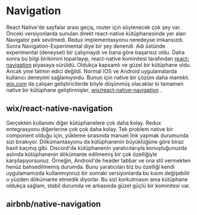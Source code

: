 # Navigation

React Native'de sayfalar arası geçiş, router için söylenecek çok şey var. Önceki versiyonlarda sunulan direkt react-native kütüphanesinde yer alan Navigator pek sevilmedi. Redux implementasyonu neredeyse imkansızdı. Sonra Navigation-Experimental diye bir şey denendi. Adı üstünde experimental \(deneysel\) bir çalışmaydı ve bana göre başarısız oldu. Daha sonra bu bilgi birikimini toparlayıp, react-native kominitesi tarafından [react-navigation](https://reactnavigation.org/) piyasaya sürüldü. Oldukça kapsamlı ve güzel bir kütüphane oldu. Ancak yine tatmin edici değildi. Normal IOS ve Android uygulamalarda kullanıcı deneyimi sağlamıyordu. Bunun için native bir çözüm daha mantıklı. [wix.com](https://www.wix.com/) da çalışan geliştiricilerde böyle düşünmüş olacaklar ki tamamen native bir kütüphane geliştirmişler, [wix/react-native-navigation](https://github.com/wix/react-native-navigation) .

## wix/react-native-navigation

Gerçekten kullanımı diğer kütüphanelere çok daha kolay. Redux entegrasyonu diğerlerine çok çok daha kolay. Tek problem native bir component olduğu için, yükleme sırasında manuel link yapmak durumunda sizi bırakıyor. Dökümantasyonu da kütüphanenin büyüklüğüne göre biraz basit kaçmış gibi. Discord'da kütüphanenin yaratıcılarıyla konuştuğunuzda aslında kütüphanenin dökümante edilmemiş bir çok özelliğiyle karşılaşıyorsunuz. Örneğin, Android'de header tabbar ve ona stil vermekten henüz bahsedilmemiş durumda. Bunu yaratıcıları biz bu özelliği kendi uygulamamızda kullanmıyoruz bir sonraki versiyonlarda bu kısım değişebilir o yüzden dökümante etmedik diyorlar. Bu sizi korkutmasın ama kütüphane oldukça sağlam, stabil durumda ve arkasında güzel güçlü bir kominitesi var. 

## airbnb/native-navigation







